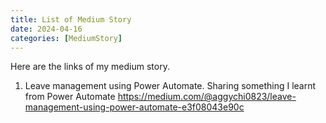 ```yaml
---
title: List of Medium Story
date: 2024-04-16
categories: [MediumStory]
---
```


Here are the links of my medium story.

1. Leave management using Power Automate.
Sharing something I learnt from Power Automate
https://medium.com/@aggychi0823/leave-management-using-power-automate-e3f08043e90c
